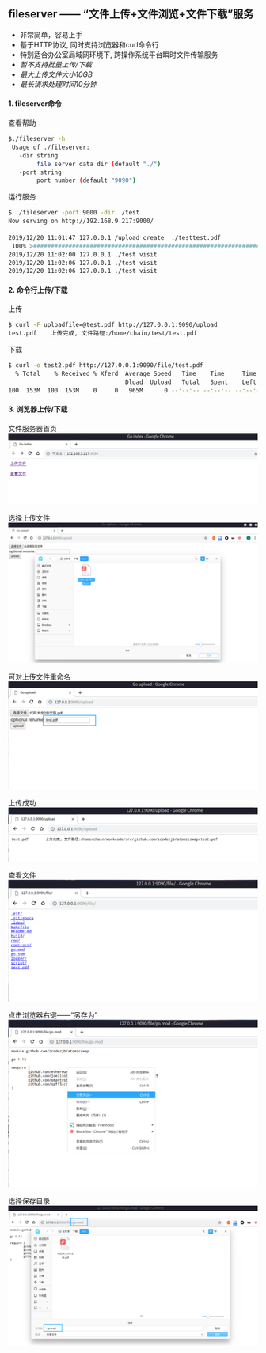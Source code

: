 ## fileserver —— “文件上传+文件浏览+文件下载”服务

- 非常简单，容易上手
- 基于HTTP协议, 同时支持浏览器和curl命令行
- 特别适合办公室局域网环境下, 跨操作系统平台瞬时文件传输服务
- *暂不支持批量上传/下载*
- *最大上传文件大小10GB*
- *最长请求处理时间10分钟*


#### 1. fileserver命令

查看帮助
```bash
$./fileserver -h
 Usage of ./fileserver:
   -dir string
     	file server data dir (default "./")
   -port string
     	port number (default "9090")

```

运行服务
```bash
$ ./fileserver -port 9000 -dir ./test
Now serving on http://192.168.9.217:9000/

2019/12/20 11:01:47 127.0.0.1 /upload create  ./testtest.pdf
 100% >####################################################################################################< (861.2 MB/s) [0s:0s]2019/12/20 11:01:57 127.0.0.1 ./test visit
2019/12/20 11:02:00 127.0.0.1 ./test visit
2019/12/20 11:02:06 127.0.0.1 ./test visit
2019/12/20 11:02:06 127.0.0.1 ./test visit

```


#### 2. 命令行上传/下载

上传
```bash
$ curl -F uploadfile=@test.pdf http://127.0.0.1:9090/upload
test.pdf	上传完成, 文件路径:/home/chain/test/test.pdf
```

下载
```bash
$ curl -o test2.pdf http://127.0.0.1:9090/file/test.pdf
  % Total    % Received % Xferd  Average Speed   Time    Time     Time  Current
                                 Dload  Upload   Total   Spent    Left  Speed
100  153M  100  153M    0     0   965M      0 --:--:-- --:--:-- --:--:--  967M
```


#### 3. 浏览器上传/下载

文件服务器首页
![index](./doc/index.png)

选择上传文件
![upload1](./doc/upload1.png)

可对上传文件重命名
![upload2](./doc/upload2.png)

上传成功
![upload3](./doc/upload3.png)

查看文件
![file1](./doc/file1.png)

点击浏览器右键——“另存为”
![file2](./doc/file2.png)

选择保存目录
![file3](./doc/file3.png)
